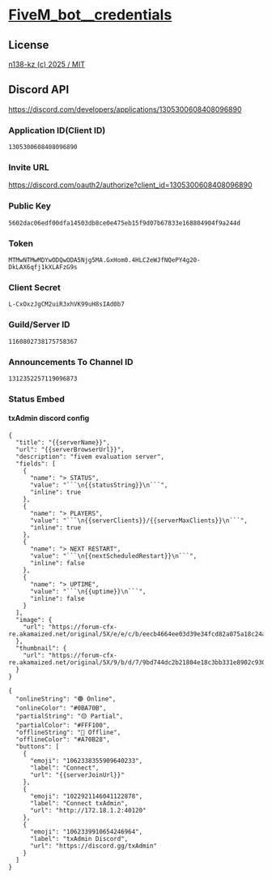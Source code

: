 # [FiveM_bot__credentials](./)

## License

[n138-kz (c) 2025 / MIT](../../../LICENSE)

## Discord API

https://discord.com/developers/applications/1305300608408096890

### Application ID(Client ID)

```text
1305300608408096890
```

### Invite URL

https://discord.com/oauth2/authorize?client_id=1305300608408096890

### Public Key

```text
5602dac06edf00dfa14503db8ce0e475eb15f9d07b67833e168804904f9a244d
```

### Token

```text
MTMwNTMwMDYwODQwODA5Njg5MA.GxHom0.4HLC2eWJfNQePY4g20-DkLAX6qfj1kXLAFzG9s
```

### Client Secret

```text
L-CxOxzJgCM2uiR3xhVK99uH8sIAd0b7
```

### Guild/Server ID

```text
1160802738175758367
```

### Announcements To Channel ID

```text
1312352257119096873
```

### Status Embed


#### txAdmin discord config

```json:Embed JSON
{
  "title": "{{serverName}}",
  "url": "{{serverBrowserUrl}}",
  "description": "fivem evaluation server",
  "fields": [
    {
      "name": "> STATUS",
      "value": "```\n{{statusString}}\n```",
      "inline": true
    },
    {
      "name": "> PLAYERS",
      "value": "```\n{{serverClients}}/{{serverMaxClients}}\n```",
      "inline": true
    },
    {
      "name": "> NEXT RESTART",
      "value": "```\n{{nextScheduledRestart}}\n```",
      "inline": false
    },
    {
      "name": "> UPTIME",
      "value": "```\n{{uptime}}\n```",
      "inline": false
    }
  ],
  "image": {
    "url": "https://forum-cfx-re.akamaized.net/original/5X/e/e/c/b/eecb4664ee03d39e34fcd82a075a18c24add91ed.png"
  },
  "thumbnail": {
    "url": "https://forum-cfx-re.akamaized.net/original/5X/9/b/d/7/9bd744dc2b21804e18c3bb331e8902c930624e44.png"
  }
}
```

```json:Config JSON
{
  "onlineString": "🟢 Online",
  "onlineColor": "#0BA70B",
  "partialString": "🟡 Partial",
  "partialColor": "#FFF100",
  "offlineString": "🔴 Offline",
  "offlineColor": "#A70B28",
  "buttons": [
    {
      "emoji": "1062338355909640233",
      "label": "Connect",
      "url": "{{serverJoinUrl}}"
    },
    {
      "emoji": "1022921146041122878",
      "label": "Connect txAdmin",
      "url": "http://172.18.1.2:40120"
    },
    {
      "emoji": "1062339910654246964",
      "label": "txAdmin Discord",
      "url": "https://discord.gg/txAdmin"
    }
  ]
}
```
